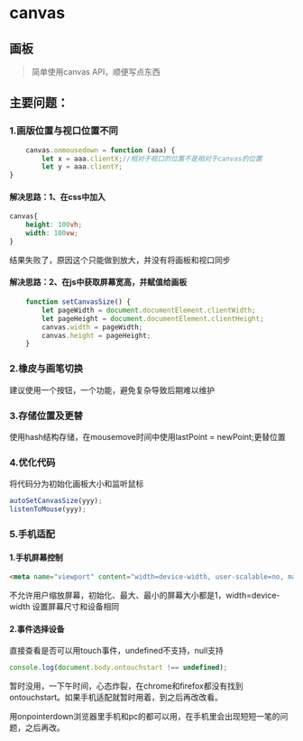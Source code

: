 # canvas

## 画板
> 简单使用canvas API，顺便写点东西

## 主要问题：

### 1.画版位置与视口位置不同
```javascript
    canvas.onmousedown = function (aaa) {
        let x = aaa.clientX;//相对于视口的位置不是相对于canvas的位置
        let y = aaa.clientY;
}
```
#### 解决思路：1、在css中加入
```css
canvas{
    height: 100vh;
    width: 100vw;
}
```
结果失败了，原因这个只能做到放大，并没有将画板和视口同步
#### 解决思路：2、在js中获取屏幕宽高，并赋值给画板

```javascript
    function setCanvasSize() {
        let pageWidth = document.documentElement.clientWidth;
        let pageHeight = document.documentElement.clientHeight;
        canvas.width = pageWidth;
        canvas.height = pageHeight;
    }
```

### 2.橡皮与画笔切换

建议使用一个按钮，一个功能，避免复杂导致后期难以维护

### 3.存储位置及更替

使用hash结构存储，在mousemove时间中使用lastPoint = newPoint;更替位置

### 4.优化代码

将代码分为初始化画板大小和监听鼠标
```javascript
autoSetCanvasSize(yyy);
listenToMouse(yyy);
```

### 5.手机适配

#### 1.手机屏幕控制
```html
<meta name="viewport" content="width=device-width, user-scalable=no, maximum-scale=1.0, minimum-scale=1.0, initial-scale=1.0">
```
不允许用户缩放屏幕，初始化、最大、最小的屏幕大小都是1，width=device-width 设置屏幕尺寸和设备相同

#### 2.事件选择设备

直接查看是否可以用touch事件，undefined不支持，null支持
```javascript
console.log(document.body.ontouchstart !== undefined);
```
暂时没用，一下午时间，心态炸裂，在chrome和firefox都没有找到ontouchstart。如果手机适配就暂时用着，到之后再改改看。

用onpointerdown浏览器里手机和pc的都可以用，在手机里会出现短短一笔的问题，之后再改。